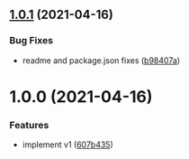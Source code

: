 ## [1.0.1](https://github.com/dmitrysteblyuk/use-spy/compare/v1.0.0...v1.0.1) (2021-04-16)


### Bug Fixes

* readme and package.json fixes ([b98407a](https://github.com/dmitrysteblyuk/use-spy/commit/b98407ac4b996e374e3429fa273f7907bd461034))

# 1.0.0 (2021-04-16)


### Features

* implement v1 ([607b435](https://github.com/dmitrysteblyuk/use-spy/commit/607b435c2cddcb7f89a0ca64fc2450d7191302c1))
